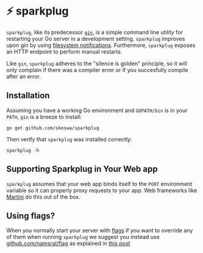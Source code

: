 ⚡ sparkplug
========

`sparkplug`, like its predecessor [`gin`](https://github.com/codegangsta/gin), is a simple command line utility for restarting your Go server in a development setting. `sparkplug` improves upon gin by using [filesystem notifications](https://github.com/fsnotify/fsnotify). Furthermore, `sparkplug` exposes an HTTP endpoint to perform manual restarts.

Like `gin`, `sparkplug` adheres to the "silence is golden" principle, so it will only complain 
if there was a compiler error or if you succesfully compile after an error.

## Installation

Assuming you have a working Go environment and `GOPATH/bin` is in your 
`PATH`, `gin` is a breeze to install:

```shell
go get github.com/skeswa/sparkplug
```

Then verify that `sparkplug` was installed correctly:

```shell
sparkplug -h
```

## Supporting Sparkplug in Your Web app
`sparkplug` assumes that your web app binds itself to the `PORT` environment 
variable so it can properly proxy requests to your app. Web frameworks 
like [Martini](https://github.com/go-martini/martini) do this out of 
the box.

## Using flags?
When you normally start your server with [flags](https://godoc.org/flag)
if you want to override any of them when running `sparkplug` we suggest you 
instead use [github.com/namsral/flag](https://github.com/namsral/flag)
as explained in [this post](http://stackoverflow.com/questions/24873883/organizing-environment-variables-golang/28160665#28160665)
